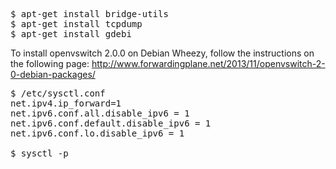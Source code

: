 <pre>
$ apt-get install bridge-utils
$ apt-get install tcpdump
$ apt-get install gdebi
</pre>

To install openvswitch 2.0.0 on Debian Wheezy, follow the instructions on the following page:
http://www.forwardingplane.net/2013/11/openvswitch-2-0-debian-packages/

<pre>
$ /etc/sysctl.conf
net.ipv4.ip_forward=1
net.ipv6.conf.all.disable_ipv6 = 1
net.ipv6.conf.default.disable_ipv6 = 1
net.ipv6.conf.lo.disable_ipv6 = 1

$ sysctl -p
</pre>
